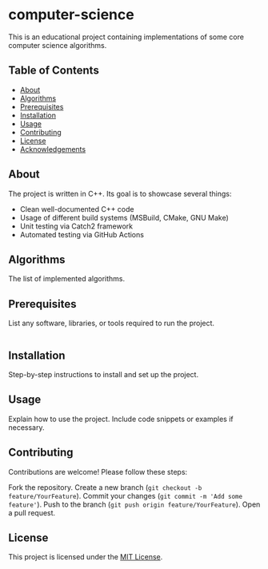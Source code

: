 # computer-science

This is an educational project containing implementations of some core computer science algorithms.

## Table of Contents

- [About](#about)
- [Algorithms](#algorithms)
- [Prerequisites](#prerequisites)
- [Installation](#installation)
- [Usage](#usage)
- [Contributing](#contributing)
- [License](#license)
- [Acknowledgements](#acknowledgements)

## About

The project is written in C++. Its goal is to showcase several things:
- Clean well-documented C++ code
- Usage of different build systems (MSBuild, CMake, GNU Make)
- Unit testing via Catch2 framework
- Automated testing via GitHub Actions

## Algorithms

The list of implemented algorithms.

## Prerequisites

List any software, libraries, or tools required to run the project.

```bash

```

## Installation

Step-by-step instructions to install and set up the project.

## Usage

Explain how to use the project. Include code snippets or examples if necessary.

## Contributing

Contributions are welcome! Please follow these steps:

Fork the repository.
Create a new branch (`git checkout -b feature/YourFeature`).
Commit your changes (`git commit -m 'Add some feature'`).
Push to the branch (`git push origin feature/YourFeature`).
Open a pull request.

## License

This project is licensed under the [MIT License](LICENSE).
